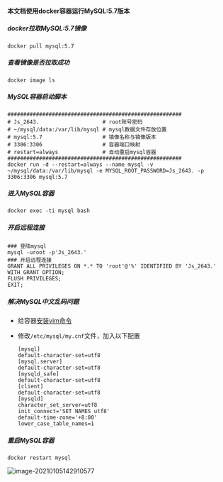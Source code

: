 #### 本文档使用docker容器运行MySQL:5.7版本

##### docker拉取MySQL:5.7镜像

```shell
docker pull mysql:5.7
```

##### 查看镜像是否拉取成功

```shell
docker image ls
```

##### MySQL容器启动脚本

```shell
#######################################################
# Js_2643.                    # root账号密码
# ~/mysql/data:/var/lib/mysql # mysql数据文件存放位置
# mysql:5.7                   # 镜像名称与镜像版本
# 3306:3306                   # 容器端口映射
# restart=always              # 自动重启mysql容器
#######################################################
docker run -d --restart=always --name mysql -v ~/mysql/data:/var/lib/mysql -e MYSQL_ROOT_PASSWORD=Js_2643. -p 3306:3306 mysql:5.7
```

##### 进入MySQL容器

```shell
docker exec -ti mysql bash
```

##### 开启远程连接

```shell
### 登陆mysql
mysql -uroot -p'Js_2643.'
### 开启远程连接
GRANT ALL PRIVILEGES ON *.* TO 'root'@'%' IDENTIFIED BY 'Js_2643.' WITH GRANT OPTION;
FLUSH PRIVILEGES;
EXIT;
```

##### 解决MySQL中文乱码问题

-   给容器[安装vim命令](./docker安装vim.md)

-   修改`/etc/mysql/my.cnf`文件，加入以下配置

    ```shell
    [mysql]
    default-character-set=utf8
    [mysql.server]
    default-character-set=utf8
    [mysqld_safe]
    default-character-set=utf8
    [client]
    default-character-set=utf8
    [mysqld]
    character_set_server=utf8
    init_connect='SET NAMES utf8'
    default-time-zone='+8:00'
    lower_case_table_names=1
    ```

##### 重启MySQL容器

```shell
docker restart mysql
```

![image-20210105142910577](https://typroa12138.oss-cn-hangzhou.aliyuncs.com/image/2021/01/2021010514291010.png)